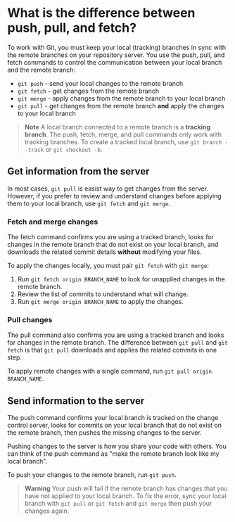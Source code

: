 # What is the difference between push, pull, and fetch?

To work with Git, you must keep your local (tracking) branches in sync
with the remote branches on your repository server. You use the push, pull, and
fetch commands to control the communication between your local branch and the
remote branch: 

- `git push` - send your local changes to the remote branch
- `git fetch` - get changes from the remote branch
- `git merge` - apply changes from the remote branch to your local branch
- `git pull` - get changes from the remote branch **and** apply the changes to
  your local branch

> **Note**
> A local branch connected to a remote branch is a **tracking branch**. The
> push, fetch, merge, and pull commands only work with tracking branches. To
> create a tracked local branch, use `git branch --track` or `git checkout -b`. 

## Get information from the server

In most cases, `git pull` is easist way to get changes from the server. However,
if you prefer to review and understand changes before applying them to your
local branch, use `git fetch` and `git merge`.

### Fetch and merge changes

The fetch command confirms you are using a tracked branch, looks for changes in
the remote branch that do not exist on your local branch, and downloads the
related commit details **without** modifying your files.

To apply the changes locally, you must pair `git fetch` with `git merge`:

1. Run `git fetch origin BRANCH_NAME` to look for unapplied changes in the
   remote branch.
1. Review the list of commits to understand what will change.
1. Run `git merge origin BRANCH_NAME` to apply the changes.

### Pull changes

The pull command also confirms you are using a tracked branch and looks for
changes in the remote branch. The difference between `git pull` and `git fetch`
is that `git pull` downloads and applies the related commits in one step.

To apply remote changes with a single command, run `git pull origin BRANCH_NAME`.

## Send information to the server

The push command confirms your local branch is tracked on the change control
server, looks for commits on your local branch that do not exist on the remote
branch, then pushes the missing changes to the server.

Pushing changes to the server is how you share your code with others. You can
think of the push command as "make the remote branch look like my local branch".

To push your changes to the remote branch, run `git push`.

> **Warning**
> Your push will fail if the remote branch has changes that you have not applied
> to your local branch. To fix the error, sync your local branch with `git pull`
> or `git fetch` and `git merge` then push your changes again.

